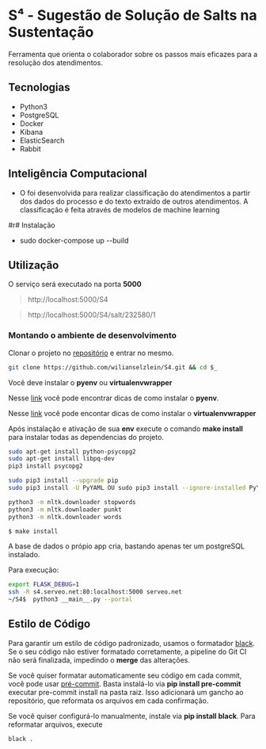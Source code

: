 # S⁴ - Sugestão de Solução de Salts na Sustentação

Ferramenta que orienta o colaborador sobre os passos mais eficazes para a resolução dos atendimentos.​

## Tecnologias 

- Python3
- PostgreSQL
- Docker
- Kibana
- ElasticSearch
- Rabbit

## Inteligência Computacional
-  O  foi desenvolvida para realizar classificação do atendimentos a partir dos dados do processo e do texto extraído de outros atendimentos. 
    A classificação é feita através de modelos de machine learning

#r# Instalação
- sudo docker-compose up --build

## Utilização

O serviço será executado na porta **5000**

> http://localhost:5000/S4

> http://localhost:5000/S4/salt/232580/1

### Montando o ambiente de desenvolvimento

Clonar o projeto no [repositório](https://github.com/wilianselzlein/S4.git) e entrar no mesmo.

```bash
git clone https://github.com/wilianselzlein/S4.git && cd $_
```

Você deve instalar o **pyenv** ou  **virtualenvwrapper**

Nesse [link](https://github.com/pyenv/pyenv-installer#installation--update--uninstallation) você pode encontrar dicas de como instalar o **pyenv**.

Nesse [link](https://virtualenvwrapper.readthedocs.io/en/latest/) você pode encontar dicas de como instalar o **virtualenvwrapper**

Após instalação e ativação de sua **env** execute o comando **make install** para instalar todas as dependencias do projeto.

```bash
sudo apt-get install python-psycopg2
sudo apt-get install libpq-dev
pip3 install psycopg2

sudo pip3 install --upgrade pip
sudo pip3 install -U PyYAML OU sudo pip3 install --ignore-installed PyYAML

python3 -m nltk.downloader stopwords
python3 -m nltk.downloader punkt
python3 -m nltk.downloader words

$ make install
```
A base de dados o própio app cria, bastando apenas ter um postgreSQL instalado.

Para execução:

```bash
export FLASK_DEBUG=1
ssh -R s4.serveo.net:80:localhost:5000 serveo.net
~/S4$  python3 __main__.py --portal
```

## Estilo de Código

Para garantir um estilo de código padronizado, usamos o formatador [black](https://github.com/python/black). Se o seu código não estiver formatado corretamente, a pipeline do Git CI não será finalizada, impedindo o **merge** das alterações.

Se você quiser formatar automaticamente seu código em cada commit, você pode usar [pré-commit](https://pre-commit.com/). Basta instalá-lo via **pip install pre-commit** executar pre-commit install na pasta raiz. Isso adicionará um gancho ao repositório, que reformata os arquivos em cada confirmação.

Se você quiser configurá-lo manualmente, instale via **pip install black**. Para reformatar arquivos, execute

```bash
black .
```
